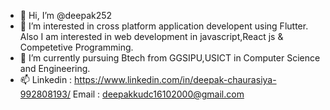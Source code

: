 - 👋 Hi, I’m @deepak252
- 👀 I’m interested in cross platform application developent using Flutter. Also I am interested in web development in javascript,React js & Competetive Programming.
- 🌱 I’m currently pursuing Btech from GGSIPU,USICT in Computer Science and Engineering.
- 📫 Linkedin : https://www.linkedin.com/in/deepak-chaurasiya-992808193/
     Email : deepakkudc16102000@gmail.com
<!---
deepak252/deepak252 is a ✨ special ✨ repository because its `README.md` (this file) appears on your GitHub profile.
You can click the Preview link to take a look at your changes.
--->
